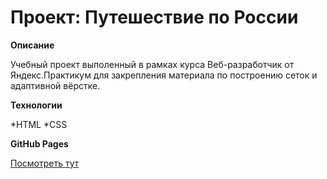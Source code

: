 # Проект: Путешествие по России

**Описание**

Учебный проект выполенный в рамках курса Веб-разработчик от Яндекс.Практикум для закрепления материала по построению сеток и адаптивной вёрстке.

**Технологии**

*HTML
*CSS

**GitHub Pages**

[Посмотреть тут](https://dariajurr.github.io/russian-travel/)
